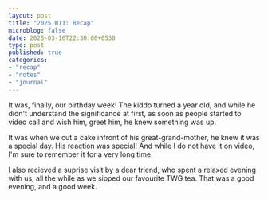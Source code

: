 ```yaml
---
layout: post
title: "2025 W11: Recap"
microblog: false
date: 2025-03-16T22:30:00+0530
type: post
published: true
categories:
- "recap"
- "notes"
- "journal"
---
```


It was, finally, our birthday week! The kiddo turned a year old, and while he didn't understand the significance at first, as soon as people started to video call and wish him, greet him, he knew something was up.

It was when we cut a cake infront of his great-grand-mother, he knew it was a special day. His reaction was special! And while I do not have it on video, I'm sure to remember it for a very long time. 

I also recieved a suprise visit by a dear friend, who spent a relaxed evening with us, all the while as we sipped our favourite TWG tea. That was a good evening, and a good week. 